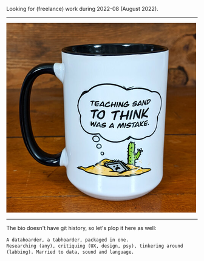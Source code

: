 Looking for (freelance) work during 2022-08 (August 2022).

***

[![Teaching sand to think was a mistake. Mug.](pl/profile/mug-TeachingSand.jpg)](https://store.level1techs.com/products/mug-teaching-sand)

***

The bio doesn't have git history, so let's plop it here as well:
```
A datahoarder, a tabhoarder, packaged in one.
Researching (any), critiquing (UX, design, psy), tinkering around (labbing). Married to data, sound and language.
```
